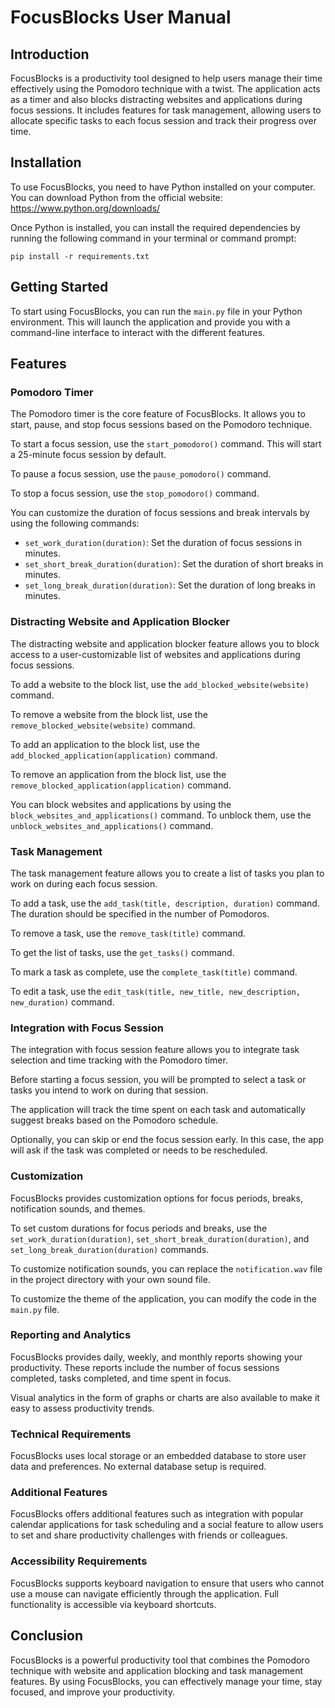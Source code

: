 # FocusBlocks User Manual

## Introduction

FocusBlocks is a productivity tool designed to help users manage their time effectively using the Pomodoro technique with a twist. The application acts as a timer and also blocks distracting websites and applications during focus sessions. It includes features for task management, allowing users to allocate specific tasks to each focus session and track their progress over time.

## Installation

To use FocusBlocks, you need to have Python installed on your computer. You can download Python from the official website: https://www.python.org/downloads/

Once Python is installed, you can install the required dependencies by running the following command in your terminal or command prompt:

```
pip install -r requirements.txt
```

## Getting Started

To start using FocusBlocks, you can run the `main.py` file in your Python environment. This will launch the application and provide you with a command-line interface to interact with the different features.

## Features

### Pomodoro Timer

The Pomodoro timer is the core feature of FocusBlocks. It allows you to start, pause, and stop focus sessions based on the Pomodoro technique.

To start a focus session, use the `start_pomodoro()` command. This will start a 25-minute focus session by default.

To pause a focus session, use the `pause_pomodoro()` command.

To stop a focus session, use the `stop_pomodoro()` command.

You can customize the duration of focus sessions and break intervals by using the following commands:

- `set_work_duration(duration)`: Set the duration of focus sessions in minutes.
- `set_short_break_duration(duration)`: Set the duration of short breaks in minutes.
- `set_long_break_duration(duration)`: Set the duration of long breaks in minutes.

### Distracting Website and Application Blocker

The distracting website and application blocker feature allows you to block access to a user-customizable list of websites and applications during focus sessions.

To add a website to the block list, use the `add_blocked_website(website)` command.

To remove a website from the block list, use the `remove_blocked_website(website)` command.

To add an application to the block list, use the `add_blocked_application(application)` command.

To remove an application from the block list, use the `remove_blocked_application(application)` command.

You can block websites and applications by using the `block_websites_and_applications()` command. To unblock them, use the `unblock_websites_and_applications()` command.

### Task Management

The task management feature allows you to create a list of tasks you plan to work on during each focus session.

To add a task, use the `add_task(title, description, duration)` command. The duration should be specified in the number of Pomodoros.

To remove a task, use the `remove_task(title)` command.

To get the list of tasks, use the `get_tasks()` command.

To mark a task as complete, use the `complete_task(title)` command.

To edit a task, use the `edit_task(title, new_title, new_description, new_duration)` command.

### Integration with Focus Session

The integration with focus session feature allows you to integrate task selection and time tracking with the Pomodoro timer.

Before starting a focus session, you will be prompted to select a task or tasks you intend to work on during that session.

The application will track the time spent on each task and automatically suggest breaks based on the Pomodoro schedule.

Optionally, you can skip or end the focus session early. In this case, the app will ask if the task was completed or needs to be rescheduled.

### Customization

FocusBlocks provides customization options for focus periods, breaks, notification sounds, and themes.

To set custom durations for focus periods and breaks, use the `set_work_duration(duration)`, `set_short_break_duration(duration)`, and `set_long_break_duration(duration)` commands.

To customize notification sounds, you can replace the `notification.wav` file in the project directory with your own sound file.

To customize the theme of the application, you can modify the code in the `main.py` file.

### Reporting and Analytics

FocusBlocks provides daily, weekly, and monthly reports showing your productivity. These reports include the number of focus sessions completed, tasks completed, and time spent in focus.

Visual analytics in the form of graphs or charts are also available to make it easy to assess productivity trends.

### Technical Requirements

FocusBlocks uses local storage or an embedded database to store user data and preferences. No external database setup is required.

### Additional Features

FocusBlocks offers additional features such as integration with popular calendar applications for task scheduling and a social feature to allow users to set and share productivity challenges with friends or colleagues.

### Accessibility Requirements

FocusBlocks supports keyboard navigation to ensure that users who cannot use a mouse can navigate efficiently through the application. Full functionality is accessible via keyboard shortcuts.

## Conclusion

FocusBlocks is a powerful productivity tool that combines the Pomodoro technique with website and application blocking and task management features. By using FocusBlocks, you can effectively manage your time, stay focused, and improve your productivity.